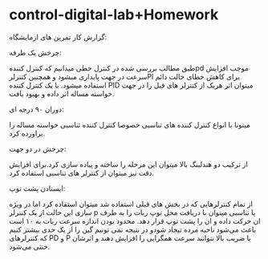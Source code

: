 # control-digital-lab+Homework
گزارش کار تمرین های ازمایشگاه:

چرخش یک طرفه:

طبق مطالب بررسی شده در کنترل خطی میدانیم که کنترل کنندهpd  موجب افزایش سرعت در جهت پایداری میشود و همچنین کتترلرPI برای کاهش خطای حالت دائم استفاده میشود. با یک کنترل کننده PID میتوان اثر هریک از کنترلر های قبل را در جهت خواسته مساله اثر داده و بهبود یافت.

 دوران ۹۰ درجه ای:

میتونا با انواع کنترل کننده های تناسبی خصوصا کنترل کننده تناسبی خواسته مساله را براورده کرد.

 چرخش در دو جهت:

از ترکیب دو هندلینگ بالا میتوان این مرحله را ساخته و پیاده سازی کرد.برای افزایش دقت نیز میتوان از کنترلر های تناسبی استفاده کرد.

 ایستادن پشت توپ:

از تمام کنترلرهایی که در بخش های قبلی استفاده شد میتوان استقاده کرد اما در ویژه سازی این حالت از یک کنترلر p یا تناسبی میتوان با دریافت  محل توپ ربات را به طرف ان حرکت داده و ان را پشت توپ قرار دهد.
 محدود بودن اندازه سرعت ربات به ۱۰ است باعث می‌شود ناحیه مرده‌ تیجاد شودو در نتیجه نمی تونیم گین را از یک حدی بیشتر کنیم که کنترلر‌های PD و P با ضریب بالا نتوانند سرعت همگرایی را افزایش دهند و اثرشان خنثی می‌شود.
